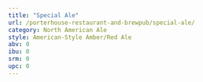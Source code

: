 ```yaml
---
title: "Special Ale"
url: /porterhouse-restaurant-and-brewpub/special-ale/
category: North American Ale
style: American-Style Amber/Red Ale
abv: 0
ibu: 0
srm: 0
upc: 0
---
```


